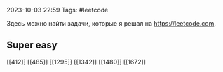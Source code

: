 2023-10-03 22:59
Tags: #leetcode

Здесь можно найти задачи, которые я решал на https://leetcode.com.
## Super easy

[[412]]
[[485]]
[[1295]]
[[1342]]
[[1480]]
[[1672]]